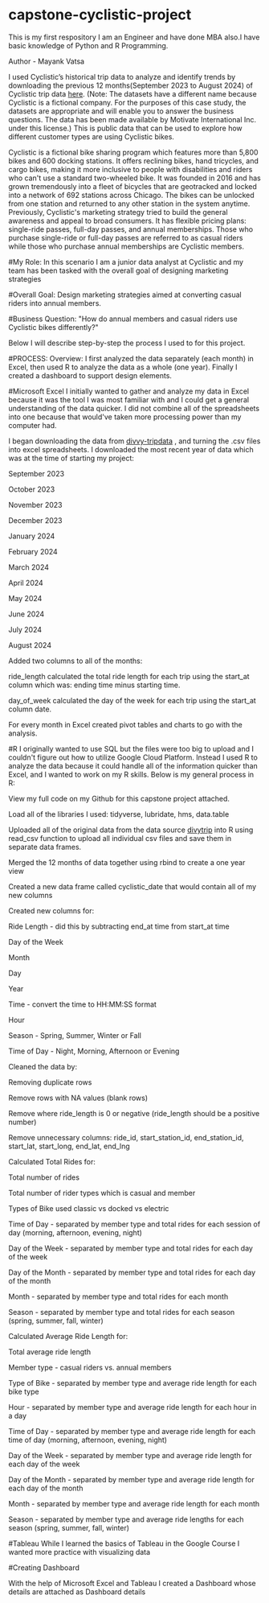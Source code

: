 # capstone-cyclistic-project
This is my first respository
I am an Engineer and have done MBA also.I have basic knowledge of Python and R Programming.

Author - Mayank Vatsa

I used Cyclistic’s historical trip data to analyze and identify trends by downloading the previous 12 months(September 2023 to August 2024) of Cyclistic trip data [here](https://divvy-tripdata.s3.amazonaws.com/index.html). (Note: The datasets have a different name because Cyclistic is a fictional company. For the purposes of this case study, the datasets are appropriate and will enable you to answer the business questions. The data has been made available by Motivate International Inc. under this license.) This is public data that can be used to explore how different customer types are using Cyclistic bikes. 

Cyclistic is a fictional bike sharing program which features more than 5,800 bikes and 600 docking stations. It offers reclining bikes, hand tricycles, and cargo bikes, making it more inclusive to people with disabilities and riders who can't use a standard two-wheeled bike. It was founded in 2016 and has grown tremendously into a fleet of bicycles that are geotracked and locked into a network of 692 stations across Chicago. The bikes can be unlocked from one station and returned to any other station in the system anytime.
Previously, Cyclistic's marketing strategy tried to build the general awareness and appeal to broad consumers. It has flexible pricing plans: single-ride passes, full-day passes, and annual memberships. Those who purchase single-ride or full-day passes are referred to as casual riders while those who purchase annual memberships are Cyclistic members. 

#My Role: In this scenario I am a junior data analyst at Cyclistic and my team has been tasked with the overall goal of designing marketing strategies 


#Overall Goal: Design marketing strategies aimed at converting casual riders into annual members.


#Business Question: "How do annual members and casual riders use Cyclistic bikes differently?"


Below I will describe step-by-step the process I used to for this project. 



#PROCESS:
Overview: I first analyzed the data separately (each month) in Excel, then used R to analyze the data as a whole (one year). Finally I created a dashboard to support design elements.


#Microsoft Excel
I initially wanted to gather and analyze my data in Excel because it was the tool I was most familiar with and I could get a general understanding of the data quicker. I did not combine all of the spreadsheets into one because that would've taken more processing power than my computer had. 

I began downloading the data from [divvy-tripdata](https://www.google.com) , and turning the .csv files into excel spreadsheets. I downloaded the most recent year of data which was at the time of starting my project: 

September 2023

October 2023

November 2023

December 2023

January 2024

February 2024

March 2024

April 2024

May 2024

June 2024

July 2024

August 2024

Added two columns to all of the months:

ride_length calculated the total ride length for each trip using the start_at column which was: ending time minus starting time. 

day_of_week calculated the day of the week for each trip using the start_at column date. 

For every month in Excel created pivot tables and charts to go with the analysis.

#R 
I originally wanted to use SQL but the files were too big to upload and I couldn't figure out how to utilize Google Cloud Platform. Instead I used R to analyze the data because it could handle all of the information quicker than Excel, and I wanted to work on my R skills. Below is my general process in R:


View my full code on my Github for this capstone project attached. 

Load all of the libraries I used: tidyverse, lubridate, hms, data.table 

Uploaded all of the original data from the data source [divytrip](https://www.google.com)  into R using read_csv function to upload all individual csv files and save them in separate data frames. 

Merged the 12 months of data together using rbind to create a one year view

Created a new data frame called cyclistic_date that would contain all of my new columns 

Created new columns for:

Ride Length - did this by subtracting end_at time from start_at time

Day of the Week 

Month 

Day 

Year

Time - convert the time to HH:MM:SS format

Hour 

Season - Spring, Summer, Winter or Fall

Time of Day - Night, Morning, Afternoon or Evening

Cleaned the data by:

Removing duplicate rows

Remove rows with NA values (blank rows)

Remove where ride_length is 0 or negative (ride_length should be a positive number)

Remove unnecessary columns: ride_id, start_station_id, end_station_id, start_lat, start_long, end_lat, end_lng

Calculated Total Rides for:

Total number of rides

Total number of rider types which is casual and member

Types of Bike used classic vs docked vs electric


Time of Day - separated by member type and total rides for each session of day (morning, afternoon, evening, night)

Day of the Week - separated by member type and total rides for each day of the week

Day of the Month - separated by member type and total rides for each day of the month

Month - separated by member type and total rides for each month

Season - separated by member type and total rides for each season (spring,  summer, fall, winter)

Calculated Average Ride Length for:

Total average ride length

Member type - casual riders vs. annual members 

Type of Bike - separated by member type and average ride length for each bike type

Hour - separated by member type and average ride length for each hour in a day

Time of Day - separated by member type and average ride length for each time of day (morning, afternoon, evening, night)

Day of the Week - separated by member type and average ride length for each day of the week

Day of the Month - separated by member type and average ride length for each day of the month

Month - separated by member type and average ride length for each month

Season - separated by member type and average ride lengths for each season (spring,  summer, fall, winter)

#Tableau 
While I learned the basics of Tableau in the Google Course I wanted more practice with visualizing data

#Creating Dashboard

With the help of Microsoft Excel and Tableau I created a Dashboard whose details are attached as Dashboard details

 

